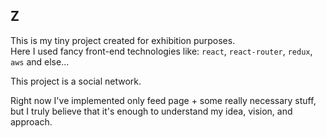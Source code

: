 Z
-

This is my tiny project created for exhibition purposes.
<br>Here I used fancy front-end technologies like: `react`, `react-router`, `redux`, `aws` and else...

This project is a social network.

Right now I've implemented only feed page + some really necessary stuff,
but I truly believe that it's enough to understand my idea, vision, and approach.
